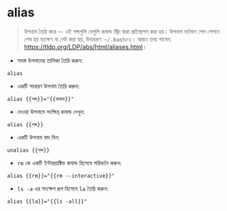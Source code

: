 # alias

> উপনাম তৈরি করে -- এই শব্দগুলি যেগুলি কমান্ড স্ট্রিং দ্বারা প্রতিস্থাপন করা হয়।
> উপনাম বর্তমান শেল সেশনে শেষ হয় যতক্ষণ না সেট করা হয়, উদাহরণ: `~/.bashrc`।
> আরও তথ্য পাবেন: <https://tldp.org/LDP/abs/html/aliases.html>।

- সমস্ত উপনামের তালিকা তৈরি করুন:

`alias`

- একটি সাধারণ উপনাম তৈরি করুন:

`alias {{শব্দ}}="{{কমান্ড}}"`

- দেওয়া উপনামে সংক্ষিপ্ত কমান্ড দেখুন:

`alias {{শব্দ}}`

- একটি উপনাম বাদ দিন:

`unalias {{শব্দ}}`

- `rm` কে একটি ইন্টারয়াক্টিভ কমান্ড হিসেবে পরিবর্তন করুন:

`alias {{rm}}="{{rm --interactive}}"`

- `ls -a` এর সংক্ষেপ রূপ হিসেবে `la` তৈরি করুন:

`alias {{la}}="{{ls -all}}"`
